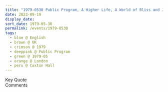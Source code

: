 ```yaml
---
title: "1979-0530 Public Program, A Higher Life, A World of Bliss and Joy (The Three Paths of Evolution), Caxton Hall, 10 Caxton Street, Westminster, London, UK"
date: 2023-09-19
display_date: 
sort_date: 1979-05-30
permalink: /events/1979-0530
tags:
  - blue @ English
  - brown @ UK
  - crimson @ 1979
  - deeppink @ Public Program
  - green @ 1979-05
  - orange @ London
  - peru @ Caxton Hall
---
```


<wave-list>
  <list-title color="green" width="75">Key Quote</list-title>
  <list-item color="BlanchedAlmond"  width="200"></list-item>
  <list-item color="Lavender"></list-item>
  <list-item color="BlanchedAlmond"></list-item>
</wave-list>

<br>

<wave-list>
  <list-title color="green" width="75">Comments</list-title>
  <list-item color="BlanchedAlmond"  width="200"></list-item>
  <list-item color="Lavender"></list-item>
  <list-item color="BlanchedAlmond"></list-item>
</wave-list>